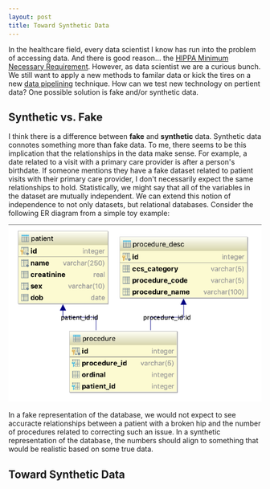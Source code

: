 ```yaml
---
layout: post
title: Toward Synthetic Data
---
```


In the healthcare field, every data scientist I know has run into the problem of
accessing data. And there is good reason... the 
[HIPPA Minimum Necessary Requirement](https://www.hhs.gov/hipaa/for-professionals/privacy/guidance/minimum-necessary-requirement/index.html). 
However, as data scientist we are a curious bunch. We still want to apply a new methods to familar data or
kick the tires on a new [data pipelining](https://www.tensorflow.org/guide/performance/datasets) technique. 
How can we test new technology on pertient data? One possible solution is fake and/or synthetic data.
 
## Synthetic vs. Fake
I think there is a difference between **fake** and **synthetic** data. Synthetic data connotes something
 more than fake data. To me, there seems to be this implication that the relationships in the data make sense. For
 example, a date related to a visit with a primary care provider is after a person's birthdate. If someone 
 mentions they have a fake dataset related to patient visits with their primary care provider, I don't
 necessarily expect the same relationships to hold. Statistically, we might say that all of the variables in 
 the dataset are mutually independent. We can 
 extend this notion of independence to not only datasets, but relational databases. Consider the following ER
 diagram from a simple toy example:
 
![mail](/images/er_diagram.png)

In a fake representation of the database, we would not expect to see accuracte relationships between a patient
with a broken hip and the number of procedures related to correcting such an issue. In a synthetic representation of the 
database, the numbers should align to something that would be realistic based on some true data.

## Toward Synthetic Data
